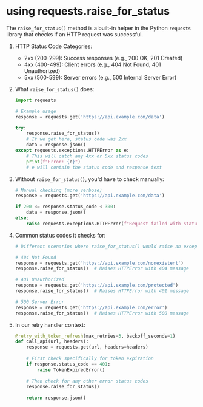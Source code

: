 # using requests.raise_for_status

The `raise_for_status()` method is a built-in helper in the Python `requests` library that checks if an HTTP request was
successful.

1. HTTP Status Code Categories:
    - 2xx (200-299): Success responses (e.g., 200 OK, 201 Created)
    - 4xx (400-499): Client errors (e.g., 404 Not Found, 401 Unauthorized)
    - 5xx (500-599): Server errors (e.g., 500 Internal Server Error)

2. What `raise_for_status()` does:
   ```python
   import requests

   # Example usage
   response = requests.get('https://api.example.com/data')
   
   try:
       response.raise_for_status()
       # If we get here, status code was 2xx
       data = response.json()
   except requests.exceptions.HTTPError as e:
       # This will catch any 4xx or 5xx status codes
       print(f"Error: {e}")
       # e will contain the status code and response text
   ```

3. Without `raise_for_status()`, you'd have to check manually:
   ```python
   # Manual checking (more verbose)
   response = requests.get('https://api.example.com/data')
   
   if 200 <= response.status_code < 300:
       data = response.json()
   else:
       raise requests.exceptions.HTTPError(f"Request failed with status: {response.status_code}")
   ```

4. Common status codes it checks for:
   ```python
   # Different scenarios where raise_for_status() would raise an exception
   
   # 404 Not Found
   response = requests.get('https://api.example.com/nonexistent')
   response.raise_for_status()  # Raises HTTPError with 404 message
   
   # 401 Unauthorized
   response = requests.get('https://api.example.com/protected')
   response.raise_for_status()  # Raises HTTPError with 401 message
   
   # 500 Server Error
   response = requests.get('https://api.example.com/error')
   response.raise_for_status()  # Raises HTTPError with 500 message
   ```

5. In our retry handler context:
   ```python
   @retry_with_token_refresh(max_retries=3, backoff_seconds=1)
   def call_api(url, headers):
       response = requests.get(url, headers=headers)
       
       # First check specifically for token expiration
       if response.status_code == 401:
           raise TokenExpiredError()
           
       # Then check for any other error status codes
       response.raise_for_status()
       
       return response.json()
   ```